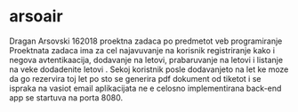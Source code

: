 # arsoair
 Dragan Arsovski 162018 proektna zadaca po predmetot veb programiranje
Proektnata zadaca ima za cel najavuvanje na korisnik registriranje kako i negova avtentikaacija, dodavanje na letovi,
prabaruvanje  na letovi i listanje na veke dodadenite letovi . Sekoj koristnik posle dodavanjeto na let ke moze da go rezervira
toj let po sto se generira pdf dokument od tiketot i se ispraka na vasiot email 
aplikacijata ne e celosno implementirana
back-end app  se startuva na porta 8080.
